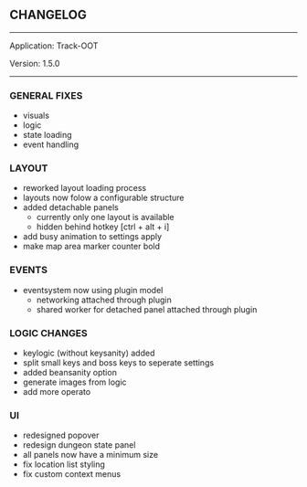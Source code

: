 ## CHANGELOG

---

Application:    Track-OOT

Version:        1.5.0

---

### GENERAL FIXES
- visuals
- logic
- state loading
- event handling

### LAYOUT
- reworked layout loading process
- layouts now folow a configurable structure
- added detachable panels
    - currently only one layout is available
    - hidden behind hotkey [ctrl + alt + i]
- add busy animation to settings apply
- make map area marker counter bold

### EVENTS
- eventsystem now using plugin model
    - networking attached through plugin
    - shared worker for detached panel attached through plugin

### LOGIC CHANGES
- keylogic (without keysanity) added
- split small keys and boss keys to seperate settings
- added beansanity option
- generate images from logic
- add more operato

### UI
- redesigned popover
- redesign dungeon state panel
- all panels now have a minimum size
- fix location list styling
- fix custom context menus
